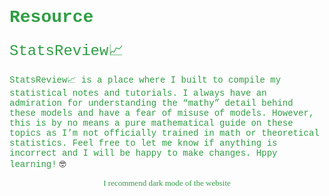 # <font face="'Consolas', 'Menlo', 'Courier New'" color=#2f9e44>**Resource**</font>

<font face="'Consolas', 'Menlo', 'Courier New'" color=#2f9e44 size=5>StatsReview📈</font>

<font face="'Consolas', 'Menlo', 'Courier New'" color=#2f9e44>StatsReview📈 is a place where I built to compile my statistical notes and tutorials. I always have an admiration for understanding the “mathy” detail behind these models and have a fear of misuse of models. However, this is by no means a pure mathematical guide on these topics as I’m not officially trained in math or theoretical statistics. Feel free to let me know if anything is incorrect and I will be happy to make changes. Hppy learning!</font> 🤓

<div style="text-align: center;">
    <font face="'Consolas', 'Menlo', 'Courier New'" color=#2f9e44 id="lastUpdated"></font>
    <font face="'Consolas', 'Menlo'" color=#2f9e44 size=2>I recommend dark mode of the website</font>
</div>
<script>
    // Set the last updated date
    document.addEventListener('DOMContentLoaded', function() {
        var metaTag = document.querySelector('meta[name="docbuild:last-update"]');
        if (metaTag) {
            var buildDate = metaTag.getAttribute('content');
            var lastUpdatedElement = document.getElementById('lastUpdated');
            lastUpdatedElement.textContent = 'Last updated: ' + buildDate;
        }
    });
</script>
